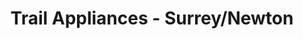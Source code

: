 ---
title: "Trail Appliances - Surrey/Newton"
url: /surrey/trail-appliances-surrey-newton/
shop: Haushaltsgeräte
---